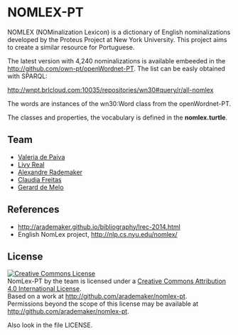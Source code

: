 
# NOMLEX-PT

NOMLEX (NOMinalization Lexicon) is a dictionary of English
nominalizations developed by the Proteus Project at New York
University. This project aims to create a similar resource
for Portuguese.

The latest version with 4,240 nominalizations is available embeeded in
the http://github.com/own-pt/openWordnet-PT. The list can be easly
obtained with SPARQL:

http://wnpt.brlcloud.com:10035/repositories/wn30#query/r/all-nomlex

The words are instances of the wn30:Word class from the
openWordnet-PT.

The classes and properties, the vocabulary is defined in the
**nomlex.turtle**.

## Team

- [Valeria de Paiva](http://www.valeriadepaiva.org)
- [Livy Real](http://livyreal.com)
- [Alexandre Rademaker](http://arademaker.github.io)
- [Claudia Freitas](http://www.letras.puc-rio.br/pag_profs/professores_mariaclaudiafreitas.php)
- [Gerard de Melo](http://demelo.org)

## References

- http://arademaker.github.io/bibliography/lrec-2014.html
- English NomLex project, http://nlp.cs.nyu.edu/nomlex/

## License

<p><a rel="license" href="http://creativecommons.org/licenses/by/4.0/"><img alt="Creative Commons License" style="border-width:0" src="http://i.creativecommons.org/l/by/4.0/88x31.png" /></a><br /><span xmlns:dct="http://purl.org/dc/terms/" href="http://purl.org/dc/dcmitype/Dataset" property="dct:title" rel="dct:type">NomLex-PT</span> by the team is licensed under a <a rel="license" href="http://creativecommons.org/licenses/by/4.0/">Creative Commons Attribution 4.0 International License</a>.<br />Based on a work at <a xmlns:dct="http://purl.org/dc/terms/" href="http://github.com/arademaker/nomlex-pt" rel="dct:source">http://github.com/arademaker/nomlex-pt</a>.<br />Permissions beyond the scope of this license may be available at <a xmlns:cc="http://creativecommons.org/ns#" href="http://github.com/arademaker/nomlex-pt" rel="cc:morePermissions">http://github.com/arademaker/nomlex-pt</a>.</p>

Also look in the file LICENSE.

